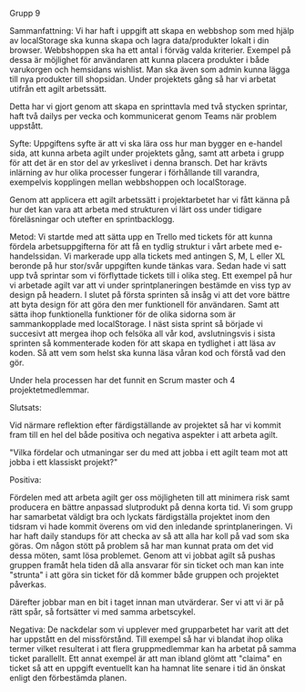 
Grupp 9

Sammanfattning:
Vi har haft i uppgift att skapa en webbshop som med hjälp av localStorage ska kunna skapa och lagra data/produkter lokalt i din browser. Webbshoppen ska ha ett antal i förväg valda kriterier. Exempel på dessa är möjlighet för användaren att kunna placera produkter i både varukorgen och hemsidans wishlist. Man ska även som admin kunna lägga till nya produkter till shopsidan. Under projektets gång så har vi arbetat utifrån ett agilt arbetssätt.

Detta har vi gjort genom att skapa en sprinttavla med två stycken sprintar, haft två dailys per vecka och kommunicerat genom Teams när problem uppstått. 

Syfte: 
Uppgiftens syfte är att vi ska lära oss hur man bygger en e-handel sida, att kunna arbeta agilt under projektets gång, samt att arbeta i grupp för att det är en stor del av yrkeslivet i denna bransch. Det har krävts inlärning av hur olika processer fungerar i förhållande till varandra, exempelvis kopplingen mellan webbshoppen och localStorage.

Genom att applicera ett agilt arbetssätt i projektarbetet har vi fått känna på hur det kan vara att arbeta med strukturen vi lärt oss under tidigare föreläsningar och utefter en sprintbacklogg. 

Metod:
Vi startde med att sätta upp en Trello med tickets för att kunna fördela arbetsuppgifterna för att få en tydlig struktur i vårt arbete med e-handelssidan. 
Vi markerade upp alla tickets med antingen S, M, L eller XL beronde på hur stor/svår uppgiften kunde tänkas vara. Sedan hade vi satt upp två sprintar som vi förflyttade tickets till i olika steg. Ett exempel på hur vi arbetade agilt var att vi under sprintplaneringen bestämde en viss typ av design på headern. I slutet på första sprinten så insåg vi att det vore bättre att byta design för att göra den mer funktionell för användaren. Samt att sätta ihop funktionella funktioner för de olika sidorna som är sammankopplade med localStorage.
I näst sista sprint så började vi succesivt att mergea ihop och felsöka all vår kod, avslutningsvis i sista sprinten så kommenterade koden för att skapa en tydlighet i att läsa av koden. Så att vem som helst ska kunna läsa våran kod och förstå vad den gör.  

Under hela processen har det funnit en Scrum master och 4 projektetmedlemmar.  


Slutsats:

Vid närmare reflektion efter färdigställande av projektet så har vi kommit fram till en hel del både positiva och negativa aspekter i att arbeta agilt. 

"Vilka fördelar och utmaningar ser du med att jobba i ett agilt team mot att jobba i ett klassiskt  projekt?"

Positiva:

Fördelen med att arbeta agilt ger oss möjligheten till att minimera risk samt producera en bättre anpassad slutprodukt på denna korta tid. 
Vi som grupp har samarbetat väldigt bra och lyckats färdigställa projektet inom den tidsram vi hade kommit överens om vid den inledande sprintplaneringen. Vi har haft daily standups för att checka av så att alla har koll på vad som ska göras. Om någon stött på problem så har man kunnat prata om det vid dessa möten, samt lösa problemet. Genom att vi jobbat agilt så pushas gruppen framåt hela tiden då alla ansvarar för sin ticket och man kan inte "strunta" i att göra sin ticket för då kommer både gruppen och projektet påverkas. 

Därefter jobbar man en bit i taget innan man utvärderar. Ser vi att vi är på rätt spår, så fortsätter vi med samma arbetscykel.

Negativa:
De nackdelar som vi upplever med grupparbetet har varit att det har uppstått en del missförstånd. Till exempel så har vi blandat ihop olika termer vilket resulterat i att flera gruppmedlemmar kan ha arbetat på samma ticket parallellt. Ett annat exempel är att man ibland glömt att "claima" en ticket så att en uppgift eventuellt kan ha hamnat lite senare i tid än önskat enligt den förbestämda planen.